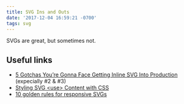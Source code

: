 ```yaml
---
title: SVG Ins and Outs
date: '2017-12-04 16:59:21 -0700'
tags: svg
---
```


SVGs are great, but sometimes not.

## Useful links

* [5 Gotchas You’re Gonna Face Getting Inline SVG Into Production](https://css-tricks.com/gotchas-on-getting-svg-into-production/) (expecially #2 & #3)
* [Styling SVG \<use> Content with CSS](https://tympanus.net/codrops/2015/07/16/styling-svg-use-content-css/)
* [10 golden rules for responsive SVGs](http://www.creativebloq.com/how-to/10-golden-rules-for-responsive-svgs)

